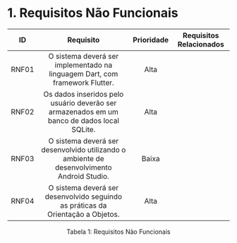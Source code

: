 # 1. Requisitos Não Funcionais

| ID   |                                 Requisito                                 | Prioridade | Requisitos Relacionados |
| :--: | :-----------------------------------------------------------------------: | :--------: | :---------: |
| RNF01 |  O sistema deverá ser implementado na linguagem Dart, com framework Flutter.|Alta||
| RNF02 |  Os dados inseridos pelo usuário deverão ser armazenados em um banco de dados local SQLite.|Alta||
| RNF03 |  O sistema deverá ser desenvolvido utilizando o ambiente de desenvolvimento Android Studio.|Baixa||
| RNF04 |  O sistema deverá ser desenvolvido seguindo as práticas da Orientação a Objetos.|Alta||


<div style="text-align: center">
<p>Tabela 1: Requisitos Não Funcionais</p>
</div>
